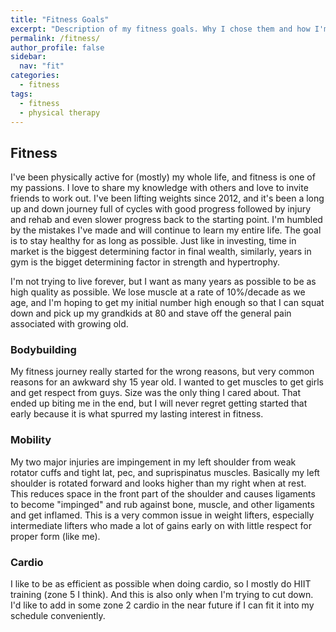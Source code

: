 ```yaml
---
title: "Fitness Goals"
excerpt: "Description of my fitness goals. Why I chose them and how I'm trying to achieve them."
permalink: /fitness/
author_profile: false
sidebar:
  nav: "fit"
categories:
  - fitness
tags:
  - fitness
  - physical therapy
---
```


## Fitness

I've been physically active for (mostly) my whole life, and fitness is one of my passions. I love to share my knowledge with others and love to invite friends to work out. I've been lifting weights since 2012, and it's been a long up and down journey full of cycles with good progress followed by injury and rehab and even slower progress back to the starting point. I'm humbled by the mistakes I've made and will continue to learn my entire life. The goal is to stay healthy for as long as possible. Just like in investing, time in market is the biggest determining factor in final wealth, similarly, years in gym is the bigget determining factor in strength and hypertrophy.

I'm not trying to live forever, but I want as many years as possible to be as high quality as possible. We lose muscle at a rate of 10%/decade as we age, and I'm hoping to get my initial number high enough so that I can squat down and pick up my grandkids at 80 and stave off the general pain associated with growing old.

### Bodybuilding

My fitness journey really started for the wrong reasons, but very common reasons for an awkward shy 15 year old. I wanted to get muscles to get girls and get respect from guys. Size was the only thing I cared about. That ended up biting me in the end, but I will never regret getting started that early because it is what spurred my lasting interest in fitness.

### Mobility

My two major injuries are impingement in my left shoulder from weak rotator cuffs and tight lat, pec, and suprispinatus muscles. Basically my left shoulder is rotated forward and looks higher than my right when at rest. This reduces space in the front part of the shoulder and causes ligaments to become "impinged" and rub against bone, muscle, and other ligaments and get inflamed. This is a very common issue in weight lifters, especially intermediate lifters who made a lot of gains early on with little respect for proper form (like me).

### Cardio

I like to be as efficient as possible when doing cardio, so I mostly do HIIT training (zone 5 I think). And this is also only when I'm trying to cut down. I'd like to add in some zone 2 cardio in the near future if I can fit it into my schedule conveniently. 
